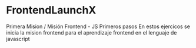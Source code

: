 # FrontendLaunchX
Primera Mision / Misión Frontend - JS Primeros pasos
En estos ejercicos se inicia la mision frontend para el aprendizaje frontend en el lenguaje de javascript 
